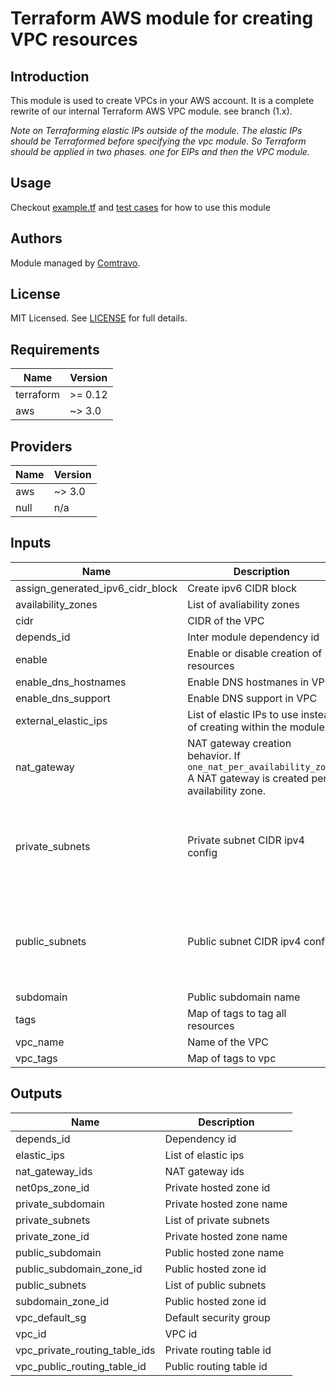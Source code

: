 # Terraform AWS module for creating VPC resources

## Introduction

This module is used to create VPCs in your AWS account. It is a complete rewrite of our internal Terraform AWS VPC module. see branch (1.x).

_Note on Terraforming elastic IPs outside of the module. The elastic IPs should be Terraformed before specifying the vpc module. So Terraform should be applied in two phases. one for EIPs and then the VPC module._

## Usage  
Checkout [example.tf](./examples/example.tf) and [test cases](./test) for how to use this module

## Authors

Module managed by [Comtravo](https://github.com/comtravo).

## License

MIT Licensed. See [LICENSE](LICENSE) for full details.

## Requirements

| Name | Version |
|------|---------|
| terraform | >= 0.12 |
| aws | ~> 3.0 |

## Providers

| Name | Version |
|------|---------|
| aws | ~> 3.0 |
| null | n/a |

## Inputs

| Name | Description | Type | Default | Required |
|------|-------------|------|---------|:--------:|
| assign_generated_ipv6_cidr_block | Create ipv6 CIDR block | `bool` | `true` | no |
| availability_zones | List of avaliability zones | `list(string)` | n/a | yes |
| cidr | CIDR of the VPC | `string` | n/a | yes |
| depends_id | Inter module dependency id | `string` | `""` | no |
| enable | Enable or disable creation of resources | `bool` | `true` | no |
| enable_dns_hostnames | Enable DNS hostmanes in VPC | `bool` | `true` | no |
| enable_dns_support | Enable DNS support in VPC | `bool` | `true` | no |
| external_elastic_ips | List of elastic IPs to use instead of creating within the module | `list(string)` | `[]` | no |
| nat_gateway | NAT gateway creation behavior. If `one_nat_per_availability_zone` A NAT gateway is created per availability zone. | <pre>object({<br>    behavior = string<br>  })</pre> | <pre>{<br>  "behavior": "one_nat_per_vpc"<br>}</pre> | no |
| private_subnets | Private subnet CIDR ipv4 config | <pre>object({<br>    number_of_subnets = number<br>    newbits           = number<br>    netnum_offset     = number<br>    tags              = map(string)<br>  })</pre> | <pre>{<br>  "netnum_offset": 0,<br>  "newbits": 8,<br>  "number_of_subnets": 3,<br>  "tags": {}<br>}</pre> | no |
| public_subnets | Public subnet CIDR ipv4 config | <pre>object({<br>    number_of_subnets = number<br>    newbits           = number<br>    netnum_offset     = number<br>    tags              = map(string)<br>  })</pre> | <pre>{<br>  "netnum_offset": 100,<br>  "newbits": 8,<br>  "number_of_subnets": 3,<br>  "tags": {}<br>}</pre> | no |
| subdomain | Public subdomain name | `string` | `""` | no |
| tags | Map of tags to tag all resources | `map(string)` | `{}` | no |
| vpc_name | Name of the VPC | `string` | n/a | yes |
| vpc_tags | Map of tags to vpc | `map(string)` | `{}` | no |

## Outputs

| Name | Description |
|------|-------------|
| depends_id | Dependency id |
| elastic_ips | List of elastic ips |
| nat_gateway_ids | NAT gateway ids |
| net0ps_zone_id | Private hosted zone id |
| private_subdomain | Private hosted zone name |
| private_subnets | List of private subnets |
| private_zone_id | Private hosted zone name |
| public_subdomain | Public hosted zone name |
| public_subdomain_zone_id | Public hosted zone id |
| public_subnets | List of public subnets |
| subdomain_zone_id | Public hosted zone id |
| vpc_default_sg | Default security group |
| vpc_id | VPC id |
| vpc_private_routing_table_ids | Private routing table id |
| vpc_public_routing_table_id | Public routing table id |

